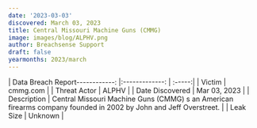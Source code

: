 ```yaml
---
date: '2023-03-03'
discovered: March 03, 2023
title: Central Missouri Machine Guns (CMMG)
image: images/blog/ALPHV.png
author: Breachsense Support
draft: false
yearmonths: 2023/march
---
```


| Data Breach Report------------:     |:-------------:    | :-----:|
| Victim      | cmmg.com      | 
| Threat Actor      | ALPHV      | 
| Date Discovered      | Mar 03, 2023      | 
| Description      | Central Missouri Machine Guns (CMMG) s an American firearms company founded in 2002 by John and Jeff Overstreet.      | 
| Leak Size      | Unknown      | 

